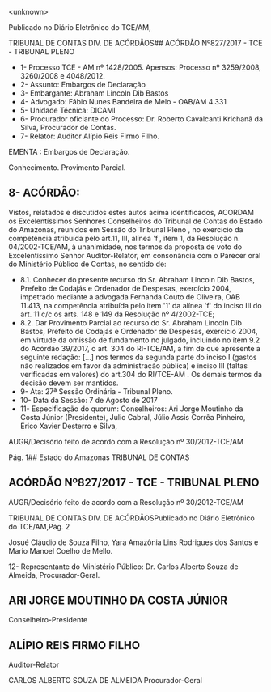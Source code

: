 &lt;unknown&gt;

Publicado  no  Diário Eletrônico do TCE/AM,

TRIBUNAL DE CONTAS DIV. DE  ACÓRDÃOS## ACÓRDÃO Nº827/2017 - TCE - TRIBUNAL PLENO

- 1- Processo TCE - AM nº 1428/2005. Apensos: Processo nº  3259/2008, 3260/2008 e 4048/2012.
- 2- Assunto: Embargos de Declaração
- 3- Embargante: Abraham Lincoln Dib Bastos
- 4- Advogado: Fábio Nunes Bandeira de Melo - OAB/AM 4.331
- 5- Unidade Técnica: DICAMI
- 6- Procurador  oficiante  do  Processo: Dr.  Roberto  Cavalcanti  Krichanã  da  Silva, Procurador de Contas.
- 7- Relator: Auditor Alípio Reis Firmo Filho.

EMENTA : Embargos de Declaração.

Conhecimento. Provimento Parcial.

## 8- ACÓRDÃO:

Vistos, relatados e discutidos estes autos acima identificados, ACORDAM os Excelentíssimos Senhores Conselheiros do Tribunal de Contas do Estado do Amazonas, reunidos  em  Sessão  do Tribunal  Pleno ,  no  exercício  da  competência  atribuída  pelo art.11,  III,  alínea  'f',  item  1,  da  Resolução  n.  04/2002-TCE/AM, à  unanimidade, nos termos da proposta de voto do  Excelentíssimo Senhor Auditor-Relator, em consonância com o Parecer oral do Ministério Público de Contas, no sentido de:

- 8.1. Conhecer do  presente  recurso  do  Sr.  Abraham  Lincoln  Dib  Bastos, Prefeito de Codajás  e  Ordenador  de  Despesas,  exercício  2004, impetrado  mediante  a  advogada  Fernanda  Couto  de  Oliveira,  OAB 11.413, na competência atribuída pelo item '1' da alínea 'f' do inciso III do art. 11 c/c os arts. 148 e 149 da Resolução nº 4/2002-TCE;
- 8.2. Dar  Provimento  Parcial ao  recurso  do  Sr.  Abraham  Lincoln  Dib Bastos, Prefeito de Codajás e Ordenador de Despesas, exercício 2004, em virtude da omissão de fundamento no julgado, incluindo no item 9.2 do Acórdão 39/2017, o art. 304 do RI-TCE/AM, a fim de que apresente a  seguinte  redação: [...] nos  termos  da  segunda  parte  do  inciso  I (gastos não realizados em favor da administração pública) e inciso III (faltas verificadas em valores) do art.304 do RI/TCE-AM . Os demais termos da decisão devem ser mantidos.
- 9- Ata: 27ª Sessão Ordinária - Tribunal Pleno.
- 10-  Data da Sessão: 7 de Agosto de 2017
- 11-  Especificação  do  quorum: Conselheiros: Ari Jorge  Moutinho  da  Costa  Júnior (Presidente), Julio Cabral,  Júlio Assis Corrêa Pinheiro, Érico Xavier Desterro e Silva,

AUGR/Decisório feito de acordo com a Resolução nº 30/2012-TCE/AM

Pág. 1## Estado do Amazonas TRIBUNAL DE CONTAS

## ACÓRDÃO Nº827/2017 - TCE - TRIBUNAL PLENO

AUGR/Decisório feito de acordo com a Resolução nº 30/2012-TCE/AM

TRIBUNAL DE CONTAS DIV. DE  ACÓRDÃOSPublicado  no  Diário Eletrônico do TCE/AM,Pág. 2

Josué  Cláudio  de  Souza  Filho,  Yara  Amazônia  Lins  Rodrigues  dos  Santos  e  Mario Manoel Coelho de Mello.

12-  Representante do Ministério Público: Dr. Carlos Alberto Souza de Almeida, Procurador-Geral.

## ARI JORGE MOUTINHO DA COSTA JÚNIOR

Conselheiro-Presidente

## ALÍPIO REIS FIRMO FILHO

Auditor-Relator

CARLOS ALBERTO SOUZA DE ALMEIDA Procurador-Geral